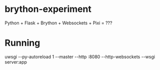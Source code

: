brython-experiment
==================

Python + Flask + Brython + Websockets + Pixi = ???

Running
=======

uwsgi --py-autoreload 1 --master --http :8080 --http-websockets --wsgi server:app
